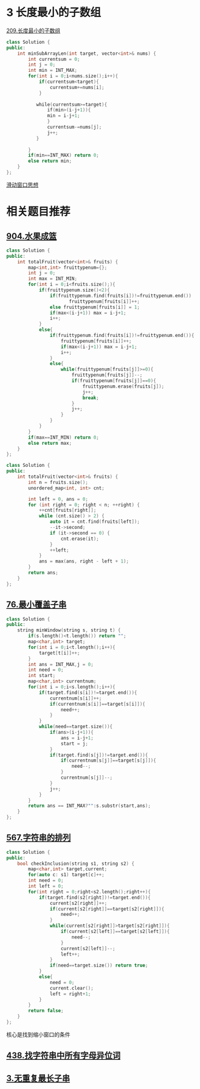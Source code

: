 # 3 长度最小的子数组

[209.长度最小的子数组](https://leetcode.cn/problems/minimum-size-subarray-sum/description/)

```cpp
class Solution {
public:
    int minSubArrayLen(int target, vector<int>& nums) {
        int currentsum = 0;
        int j = 0;
        int min = INT_MAX;
        for(int i = 0;i<nums.size();i++){
            if(currentsum<target){
                currentsum+=nums[i];
            }
  
           while(currentsum>=target){
               if(min>(i-j+1)){
               min = i-j+1;
               }
               currentsum-=nums[j];
               j++;
           }
  
        }
        if(min==INT_MAX) return 0;
        else return min;
    }
};
```

[滑动窗口思想](https://programmercarl.com/0209.%E9%95%BF%E5%BA%A6%E6%9C%80%E5%B0%8F%E7%9A%84%E5%AD%90%E6%95%B0%E7%BB%84.html#%E7%AE%97%E6%B3%95%E5%85%AC%E5%BC%80%E8%AF%BE)

#  相关题目推荐

## [904.水果成篮](https://leetcode.cn/problems/fruit-into-baskets/)

```cpp
class Solution {
public:
    int totalFruit(vector<int>& fruits) {
        map<int,int> fruittypenum={};
        int j = 0;
        int max = INT_MIN;
        for(int i = 0;i<fruits.size();){
            if(fruittypenum.size()<2){
                if(fruittypenum.find(fruits[i])!=fruittypenum.end()) 
		               fruittypenum[fruits[i]]++;
                else fruittypenum[fruits[i]] = 1;
                if(max<(i-j+1)) max = i-j+1;
                i++;
            }
            else{
                if(fruittypenum.find(fruits[i])!=fruittypenum.end()){
                    fruittypenum[fruits[i]]++;
                    if(max<(i-j+1)) max = i-j+1;
                    i++;
                }
                else{
                    while(fruittypenum[fruits[j]]>=0){
                        fruittypenum[fruits[j]]--;
                        if(fruittypenum[fruits[j]]==0){
                            fruittypenum.erase(fruits[j]);
                            j++;
                            break;
                        }
                        j++;
                    }
                }
            }
        }
        if(max==INT_MIN) return 0;
        else return max;
    }
};
```

```cpp
class Solution {
public:
    int totalFruit(vector<int>& fruits) {
        int n = fruits.size();
        unordered_map<int, int> cnt;

        int left = 0, ans = 0;
        for (int right = 0; right < n; ++right) {
            ++cnt[fruits[right]];
            while (cnt.size() > 2) {
                auto it = cnt.find(fruits[left]);
                --it->second;
                if (it->second == 0) {
                    cnt.erase(it);
                }
                ++left;
            }
            ans = max(ans, right - left + 1);
        }
        return ans;
    }
};
```
## [76.最小覆盖子串](https://leetcode.cn/problems/minimum-window-substring/)

```cpp
class Solution {
public:
    string minWindow(string s, string t) {
        if(s.length()<t.length()) return "";
        map<char,int> target;
        for(int i = 0;i<t.length();i++){
            target[t[i]]++;
        }
        int ans = INT_MAX,j = 0;
        int need = 0;
        int start;
        map<char,int> currentnum;
        for(int i = 0;i<s.length();i++){
            if(target.find(s[i])!=target.end()){
                currentnum[s[i]]++;
                if(currentnum[s[i]]==target[s[i]]){
                    need++;
                }
            }
            while(need==target.size()){
                if(ans>(i-j+1)){
                    ans = i-j+1;
                    start = j;
                }
                if(target.find(s[j])!=target.end()){
                    if(currentnum[s[j]]==target[s[j]]){
                        need--;
                    }
                    currentnum[s[j]]--;
                }
                j++;
            }
        }
        return ans == INT_MAX?"":s.substr(start,ans);
    }
};
```

## [567.字符串的排列](https://leetcode.cn/problems/permutation-in-string/description/)

```cpp
class Solution {
public:
    bool checkInclusion(string s1, string s2) {
        map<char,int> target,current;
        for(auto c: s1) target[c]++;
        int need = 0;
        int left = 0;
        for(int right = 0;right<s2.length();right++){
            if(target.find(s2[right])!=target.end()){
                current[s2[right]]++;
                if(current[s2[right]]==target[s2[right]]){
                    need++;
                }
                while(current[s2[right]]>target[s2[right]]){
                    if(current[s2[left]]==target[s2[left]]){
                        need--;
                    }
                    current[s2[left]]--;
                    left++;
                }
                if(need==target.size()) return true;
            }
            else{
                need = 0;
                current.clear();
                left = right+1;
            }
        }
        return false;
    }
};
```

核心是找到缩小窗口的条件
## [438.找字符串中所有字母异位词](https://leetcode.cn/problems/find-all-anagrams-in-a-string/description/)



## [3.无重复最长子串](https://leetcode.cn/problems/longest-substring-without-repeating-characters/description/)


